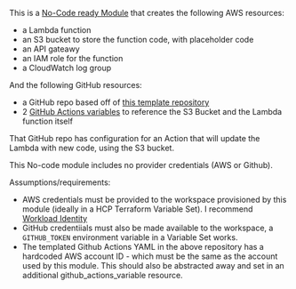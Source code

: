 This is a [No-Code ready Module](https://developer.hashicorp.com/terraform/cloud-docs/no-code-provisioning/module-design) that creates the following AWS resources:
* a Lambda function
* an S3 bucket to store the function code, with placeholder code
* an API gateawy
* an IAM role for the function
* a CloudWatch log group

And the following GitHub resources:
* a GitHub repo based off of [this template repository](https://github.com/nphilbrook/lambda-function-template)
* 2 [GitHub Actions variables](https://docs.github.com/en/actions/writing-workflows/choosing-what-your-workflow-does/store-information-in-variables) to reference the S3 Bucket and the Lambda function itself

That GitHub repo has configuration for an Action that will update the Lambda with new code, using the S3 bucket.

This No-code module includes no provider credentials (AWS or Github).

Assumptions/requirements:
* AWS credentials must be provided to the workspace provisioned by this module (ideally in a HCP Terraform Variable Set). I recommend [Workload Identity](https://developer.hashicorp.com/terraform/cloud-docs/workspaces/dynamic-provider-credentials/aws-configuration)
* GitHub credentiials must also be made available to the workspace, a `GITHUB_TOKEN` environment variable in a Variable Set works.
* The templated Github Actions YAML in the above repository has a hardcoded AWS account ID - which must be the same as the account used by this module. This should also be abstracted away and set in an additional github_actions_variable resource.

